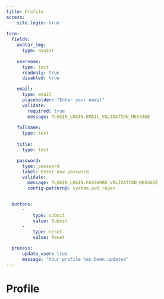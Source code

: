 ```yaml
---
title: Profile
access:
    site.login: true
    
form:
  fields:
    avatar_img:
      type: avatar
  
    username:
      type: text
      readonly: true
      disabled: true

    email:
      type: email
      placeholder: "Enter your email"
      validate:
        required: true
        message: PLUGIN_LOGIN.EMAIL_VALIDATION_MESSAGE
        
    fullname:
      type: text
      
    title:
      type: text  

    password:
      type: password
      label: Enter new password
      validate:
        message: PLUGIN_LOGIN.PASSWORD_VALIDATION_MESSAGE
        config-pattern@: system.pwd_regex


  buttons:
      -
          type: submit
          value: Submit
      -
          type: reset
          value: Reset

  process:
      update_user: true
      message: "Your profile has been updated"
---
```


# Profile